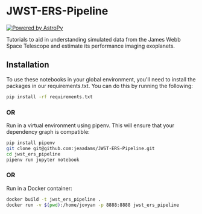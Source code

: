 # JWST-ERS-Pipeline

[![Powered by AstroPy](https://img.shields.io/badge/powered_by-AstroPy-EB5368.svg?style=flat)](http://www.astropy.org)

Tutorials to aid in understanding simulated data from the James Webb Space Telescope and estimate its performance imaging exoplanets.


## Installation

To use these notebooks in your global environment, you'll need to install the packages in our requirements.txt. You can do this by running the following:

```bash
pip install -rf requirements.txt
```

### OR 

Run in a virtual environment using pipenv. This will ensure that your dependency graph is compatible:

```bash
pip install pipenv
git clone git@github.com:jeaadams/JWST-ERS-Pipeline.git
cd jwst_ers_pipeline
pipenv run jupyter notebook
```

### OR 

Run in a Docker container: 

```bash
docker build -t jwst_ers_pipeline .
docker run -v $(pwd):/home/jovyan -p 8888:8888 jwst_ers_pipeline
```
